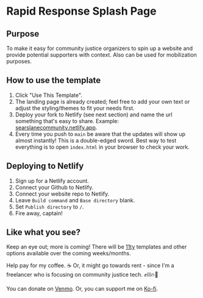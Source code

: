 # Rapid Response Splash Page

## Purpose

To make it easy for community justice organizers to spin up a website and provide potential supporters with context. Also can be used for mobilization purposes.

## How to use the template
1. Click "Use This Template".
2. The landing page is already created; feel free to add your own text or adjust
the styling/themes to fit your needs first.
3. Deploy your fork to Netlify (see next section) and name the url something that's easy to share.
Example: [searslanecommunity.netlify.app](https://searslanecommunity.netlify.app).
4. Every time you push to `main` be aware that the updates will show up almost
   instantly! This is a double-edged sword. Best way to test everything is to
   open `index.html` in your browser to check your work.

## Deploying to Netlify

1. Sign up for a Netlify account.
2. Connect your Github to Netlify.
3. Connect your website repo to Netlify.
4. Leave `Build command` and `Base directory` blank.
5. Set `Publish directory` to `/`.
6. Fire away, captain!

## Like what you see?

Keep an eye out; more is coming! There will be [11ty](https://www.11ty.dev/) templates and other options available over the coming weeks/months.

Help pay for my coffee. ☕️ Or, it might go towards rent - since I'm a freelancer who is focusing on community justice tech. ✊⛓🔥🖤

You can donate on [Venmo](www.venmo.com/u/eejum).
Or, you can support me on [Ko-fi](https://ko-fi.com/eejum).
